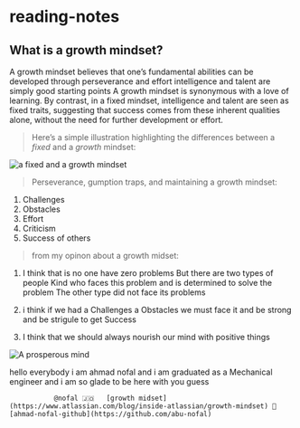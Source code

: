 # reading-notes

## What is a growth mindset?
A growth mindset believes that one’s fundamental abilities can be developed through perseverance and effort intelligence and talent are simply good starting points 
A growth mindset is synonymous with a love of learning.
By contrast, in a fixed mindset, intelligence and talent are seen as fixed traits, suggesting that success comes from these inherent qualities alone, without the need for further development or effort.


> Here’s a simple illustration highlighting the differences between a *fixed* and a *growth* mindset:

![a fixed and a growth mindset](https://3kllhk1ibq34qk6sp3bhtox1-wpengine.netdna-ssl.com/wp-content/uploads/NewGrowthMindset2-240x300.png)

> Perseverance, gumption traps, and maintaining a growth mindset:

1. Challenges 
2. Obstacles
3. Effort
4. Criticism
5. Success of others



> from my opinon about a growth midset:

1. I think that is no one have zero  problems 
But there are two types of people
Kind who faces this problem and is determined to solve the problem
The other type did not face its problems

2. i think if we had a Challenges a Obstacles
we must face it and be strong and be strigule 
to get Success

3. I think that we should always nourish our mind with positive things

![A prosperous mind](https://khabar-news.net/wp-content/uploads/2018/07/IMG-20180709-WA0009.jpg)


hello everybody i am ahmad nofal and i am graduated as a Mechanical engineer and i am so glade to be here with you guess

               @nofal 🇯🇴   [growth midset](https://www.atlassian.com/blog/inside-atlassian/growth-mindset) 🧠 [ahmad-nofal-github](https://github.com/abu-nofal)
